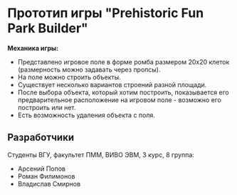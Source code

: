 # Прототип игры "Prehistoric Fun Park Builder"

**Механика игры:**

- Представлено игровое поле в форме ромба размером 20х20 клеток (размерность можно задавать через пропсы).
- На поле можно строить объекты.
- Существует несколько вариантов строений разной площади.
- После выбора объекта, который хотим построить, показывается его предварительное расположение на игровом поле - возможно его построить или нет.
- Есть возможность удаления объекта с поля.

## Разработчики

Студенты ВГУ, факультет ПММ, ВИВО ЭВМ, 3 курс, 8 группа:

- Арсений Попов
- Роман Филимонов
- Владислав Смирнов

